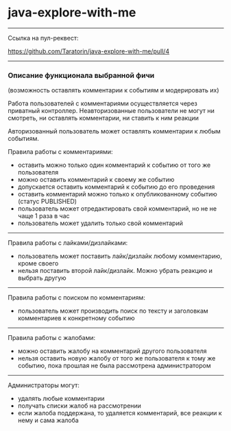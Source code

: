 # java-explore-with-me
***
Ссылка на пул-реквест:

https://github.com/Taratorin/java-explore-with-me/pull/4
***

### Описание функционала выбранной фичи
(возможность оставлять комментарии к событиям и модерировать их)

Работа пользователей с комментариями осуществляется через приватный контроллер.
Неавторизованные пользователи не могут ни смотреть, ни оставлять комментарии, ни ставить к ним реакции

Авторизованный пользователь может оставлять комментарии к любым событиям.

Правила работы с комментариями:
* оставить можно только один комментарий к событию от того же пользователя
* можно оставить комментарий к своему же событию
* допускается оставить комментарий к событию до его проведения
* оставить комментарий можно только к опубликованному событию (статус PUBLISHED)
* пользователь может отредактировать свой комментарий, но не не чаще 1 раза в час
* пользователь может удалить только свой комментарий
***
Правила работы с лайками/дизлайками:
* пользователь может поставить лайк/дизлайк любому комментарию, кроме своего
* нельзя поставить второй лайк/дизлайк. Можно убрать реакцию и выбрать другую
***
Правила работы с поиском по комментариям:
* пользователь может производить поиск по тексту и заголовкам комментариев к конкретному событию
***
Правила работы с жалобами:
* можно оставить жалобу на комментарий другого пользователя
* нельзя оставить новую жалобу от того же пользователя к тому же событию, пока прошлая не была рассмотрена администратором
***
Администраторы могут:
* удалять любые комментарии
* получать списки жалоб на рассмотрении
* если жалоба поддержана, то удаляется комментарий, все реакции к нему и сама жалоба